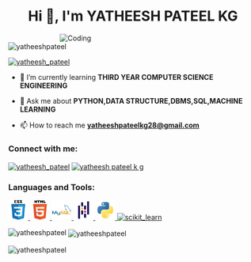 <h1 align="center">Hi 👋, I'm YATHEESH PATEEL KG</h1>
<img align="right" alt="Coding" width="400" src="https://img.freepik.com/premium-vector/man-working-computer-cartoon-vector-illustration-people-technology-concept-isolated-vector-flat-cartoon-style_138676-2024.jpg">
<p align="left"> <img src="https://komarev.com/ghpvc/?username=yatheeshpateel&label=Profile%20views&color=0e75b6&style=flat" alt="yatheeshpateel" /> </p>

<p align="left"> <a href="https://twitter.com/yatheesh_pateel" target="blank"><img src="https://img.shields.io/twitter/follow/yatheesh_pateel?logo=twitter&style=for-the-badge" alt="yatheesh_pateel" /></a> </p>

- 🌱 I’m currently learning **THIRD YEAR COMPUTER SCIENCE ENGINEERING**

- 💬 Ask me about **PYTHON,DATA STRUCTURE,DBMS,SQL,MACHINE LEARNING**

- 📫 How to reach me **yatheeshpateelkg28@gmail.com**

<h3 align="left">Connect with me:</h3>
<p align="left">
<a href="https://twitter.com/yatheesh_pateel" target="blank"><img align="center" src="https://raw.githubusercontent.com/rahuldkjain/github-profile-readme-generator/master/src/images/icons/Social/twitter.svg" alt="yatheesh_pateel" height="30" width="40" /></a>
<a href="https://linkedin.com/in/yatheesh pateel k g" target="blank"><img align="center" src="https://raw.githubusercontent.com/rahuldkjain/github-profile-readme-generator/master/src/images/icons/Social/linked-in-alt.svg" alt="yatheesh pateel k g" height="30" width="40" /></a>
</p>

<h3 align="left">Languages and Tools:</h3>
<p align="left"> <a href="https://www.w3schools.com/css/" target="_blank" rel="noreferrer"> <img src="https://raw.githubusercontent.com/devicons/devicon/master/icons/css3/css3-original-wordmark.svg" alt="css3" width="40" height="40"/> </a> <a href="https://www.w3.org/html/" target="_blank" rel="noreferrer"> <img src="https://raw.githubusercontent.com/devicons/devicon/master/icons/html5/html5-original-wordmark.svg" alt="html5" width="40" height="40"/> </a> <a href="https://www.mysql.com/" target="_blank" rel="noreferrer"> <img src="https://raw.githubusercontent.com/devicons/devicon/master/icons/mysql/mysql-original-wordmark.svg" alt="mysql" width="40" height="40"/> </a> <a href="https://pandas.pydata.org/" target="_blank" rel="noreferrer"> <img src="https://raw.githubusercontent.com/devicons/devicon/2ae2a900d2f041da66e950e4d48052658d850630/icons/pandas/pandas-original.svg" alt="pandas" width="40" height="40"/> </a> <a href="https://www.python.org" target="_blank" rel="noreferrer"> <img src="https://raw.githubusercontent.com/devicons/devicon/master/icons/python/python-original.svg" alt="python" width="40" height="40"/> </a> <a href="https://scikit-learn.org/" target="_blank" rel="noreferrer"> <img src="https://upload.wikimedia.org/wikipedia/commons/0/05/Scikit_learn_logo_small.svg" alt="scikit_learn" width="40" height="40"/> </a> </p>

<p><img align="left" src="https://github-readme-stats.vercel.app/api/top-langs?username=yatheeshpateel&show_icons=true&locale=en&layout=compact" alt="yatheeshpateel" /></p>

<p>&nbsp;<img align="center" src="https://github-readme-stats.vercel.app/api?username=yatheeshpateel&show_icons=true&locale=en" alt="yatheeshpateel" /></p>

<p><img align="center" src="https://github-readme-streak-stats.herokuapp.com/?user=yatheeshpateel&" alt="yatheeshpateel" /></p>
